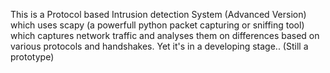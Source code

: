 This is a Protocol based Intrusion detection System (Advanced Version) which uses scapy (a powerfull python packet capturing or sniffing tool) which captures network traffic and analyses them on differences based on various protocols and handshakes.
Yet it's in a developing stage..
(Still a prototype)
